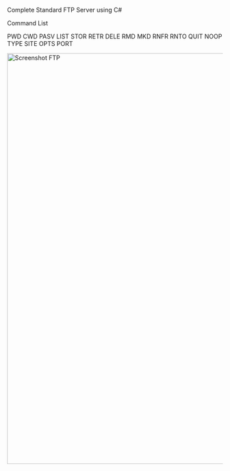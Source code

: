 
Complete Standard FTP Server using C#

Command List 

PWD
CWD
PASV
LIST
STOR
RETR
DELE
RMD
MKD
RNFR
RNTO
QUIT
NOOP
TYPE
SITE
OPTS
PORT





<img width="960" alt="Screenshot FTP" src="https://github.com/user-attachments/assets/1a28fedb-512c-4dbb-b997-db8284b2b25a">
